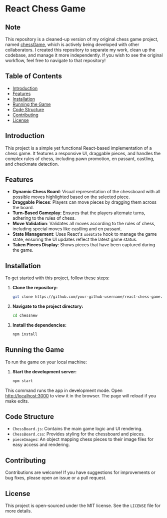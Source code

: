 # React Chess Game
## Note
This repository is a cleaned-up version of my original chess game project, named [chessGame](https://github.com/your-github-username/chessGame), which is actively being developed with other collaborators. I created this repository to separate my work, clean up the codebase, and manage it more independently. If you wish to see the original workflow, feel free to navigate to that repository!

## Table of Contents
- [Introduction](#introduction)
- [Features](#features)
- [Installation](#installation)
- [Running the Game](#running-the-game)
- [Code Structure](#code-structure)
- [Contributing](#contributing)
- [License](#license)

## Introduction
This project is a simple yet functional React-based implementation of a chess game. It features a responsive UI, draggable pieces, and handles the complex rules of chess, including pawn promotion, en passant, castling, and checkmate detection.

## Features
- **Dynamic Chess Board**: Visual representation of the chessboard with all possible moves highlighted based on the selected piece.
- **Draggable Pieces**: Players can move pieces by dragging them across the board.
- **Turn-Based Gameplay**: Ensures that the players alternate turns, adhering to the rules of chess.
- **Move Validation**: Validates all moves according to the rules of chess, including special moves like castling and en passant.
- **State Management**: Uses React's `useState` hook to manage the game state, ensuring the UI updates reflect the latest game status.
- **Taken Pieces Display**: Shows pieces that have been captured during the game.

## Installation
To get started with this project, follow these steps:

1. **Clone the repository:**
    ```bash
    git clone https://github.com/your-github-username/react-chess-game.git
    ```

2. **Navigate to the project directory:**
    ```bash
    cd chessnew
    ```

3. **Install the dependencies:**
    ```bash
    npm install
    ```

## Running the Game
To run the game on your local machine:

1. **Start the development server:**
    ```bash
    npm start
    ```

This command runs the app in development mode. Open [http://localhost:3000](http://localhost:3000) to view it in the browser. The page will reload if you make edits.

## Code Structure
- `ChessBoard.js`: Contains the main game logic and UI rendering.
- `ChessBoard.css`: Provides styling for the chessboard and pieces.
- `pieceImages`: An object mapping chess pieces to their image files for easy access and rendering.

## Contributing
Contributions are welcome! If you have suggestions for improvements or bug fixes, please open an issue or a pull request.

## License
This project is open-sourced under the MIT license. See the `LICENSE` file for more details.
